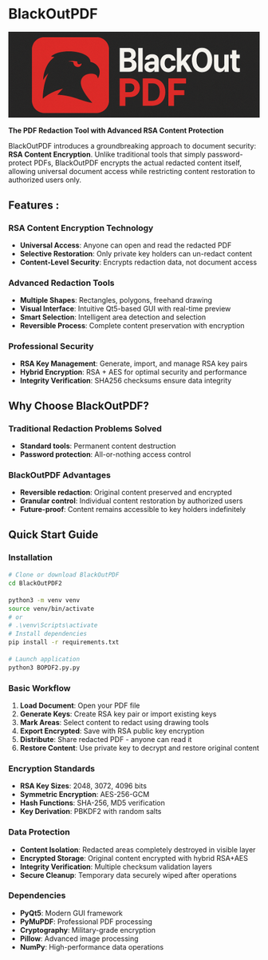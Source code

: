 # BlackOutPDF
![Logo BlackOutPDF](./images/BlackOutPDF.png)

**The  PDF Redaction Tool with Advanced RSA Content Protection**

BlackOutPDF introduces a groundbreaking approach to document security: **RSA Content Encryption**. Unlike traditional tools that simply password-protect PDFs, BlackOutPDF encrypts the actual redacted content itself, allowing universal document access while restricting content restoration to authorized users only.

##  Features :

### **RSA Content Encryption Technology**
- **Universal Access**: Anyone can open and read the redacted PDF
- **Selective Restoration**: Only private key holders can un-redact content
- **Content-Level Security**: Encrypts redaction data, not document access

### **Advanced Redaction Tools**
- **Multiple Shapes**: Rectangles, polygons, freehand drawing
- **Visual Interface**: Intuitive Qt5-based GUI with real-time preview
- **Smart Selection**: Intelligent area detection and selection
- **Reversible Process**: Complete content preservation with encryption

### **Professional Security**
- **RSA Key Management**: Generate, import, and manage RSA key pairs
- **Hybrid Encryption**: RSA + AES for optimal security and performance
- **Integrity Verification**: SHA256 checksums ensure data integrity

## Why Choose BlackOutPDF?

### **Traditional Redaction Problems Solved**
- **Standard tools**: Permanent content destruction
- **Password protection**: All-or-nothing access control

### **BlackOutPDF Advantages**
- **Reversible redaction**: Original content preserved and encrypted
- **Granular control**: Individual content restoration by authorized users
- **Future-proof**: Content remains accessible to key holders indefinitely

## Quick Start Guide

### Installation
```bash
# Clone or download BlackOutPDF
cd BlackOutPDF2

python3 -m venv venv
source venv/bin/activate
# or
# .\venv\Scripts\activate
# Install dependencies
pip install -r requirements.txt

# Launch application
python3 BOPDF2.py.py
```

### Basic Workflow
1. **Load Document**: Open your PDF file
2. **Generate Keys**: Create RSA key pair or import existing keys
3. **Mark Areas**: Select content to redact using drawing tools
4. **Export Encrypted**: Save with RSA public key encryption
5. **Distribute**: Share redacted PDF - anyone can read it
6. **Restore Content**: Use private key to decrypt and restore original content

### **Encryption Standards**
- **RSA Key Sizes**: 2048, 3072, 4096 bits
- **Symmetric Encryption**: AES-256-GCM
- **Hash Functions**: SHA-256, MD5 verification
- **Key Derivation**: PBKDF2 with random salts

### **Data Protection**
- **Content Isolation**: Redacted areas completely destroyed in visible layer
- **Encrypted Storage**: Original content encrypted with hybrid RSA+AES
- **Integrity Verification**: Multiple checksum validation layers
- **Secure Cleanup**: Temporary data securely wiped after operations

### **Dependencies**
- **PyQt5**: Modern GUI framework
- **PyMuPDF**: Professional PDF processing
- **Cryptography**: Military-grade encryption
- **Pillow**: Advanced image processing
- **NumPy**: High-performance data operations



